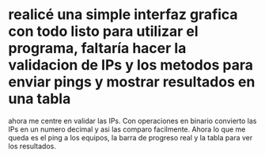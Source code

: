 # realicé una simple interfaz grafica con todo listo para utilizar el programa, faltaría hacer la validacion de IPs y los metodos para enviar pings y mostrar resultados en una tabla
ahora me centre en validar las IPs. Con operaciones en binario convierto las IPs en un numero decimal y asi las comparo facilmente. Ahora lo que me queda es el ping a los equipos, la barra de progreso real y la tabla para ver los resultados.
